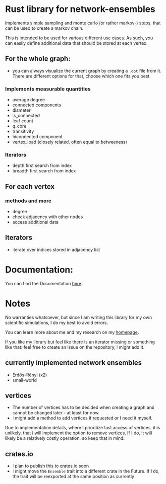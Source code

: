 # Rust library for network-ensembles

Implements simple sampling and monte carlo (or rather markov-) steps,
that can be used to create a markov chain.

This is intended to be used for various different use cases.
As such, you can easily define additional data that should be stored at each vertex.


## For the whole graph:

* you can always visualize the current graph by creating a `.dot` file from it.
  There are different options for that, choose which one fits you best.

### Implements measurable quantities

- average degree
- connected components
- diameter
- is_connected
- leaf count
- q_core
- transitivity
- biconnected component
- vertex_load (closely related, often equal to betweeness)

### Iterators

* depth first search from index
* breadth first search from index

## For each vertex

### methods and more
* degree
* check adjacency with other nodes
* access additional data

## Iterators
* iterate over indices stored in adjacency list

# Documentation:

You can find the Documentation [here](https://pardoxa.github.io/net_ensembles/net_ensembles/).

# Notes

No warranties whatsoever, but since
I am writing this library for my own scientific simulations,
I do my best to avoid errors.

You can learn more about me and my research on my [homepage](www.yfeld.de).

If you like my library but feel like there is an iterator missing or something
like that: feel free to create an issue on the repository, I might add it.

## currently implemented network ensembles

* Erdős-Rényi (x2)
* small-world

## vertices

* The number of vertices has to be decided when creating a graph and cannot be changed later - at least for now.
* I might add a method to add vertices if requested or I need it myself.

Due to implementation details, where I prioritize fast access of vertices,
it is unlikely, that I will implement the option to remove vertices.
If I do, it will likely be a relatively costly operation, so keep that in mind.

## crates.io

* I plan to publish this to crates.io soon
* I might move the `Ensemble` trait into a different crate in the Future.
  If I do, the trait will be reexported at the same position as currently

